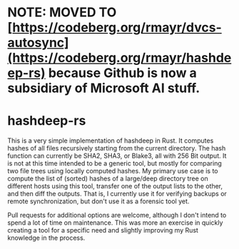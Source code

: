 NOTE: MOVED TO [https://codeberg.org/rmayr/dvcs-autosync](https://codeberg.org/rmayr/hashdeep-rs) because Github is now a subsidiary of Microsoft AI stuff.
===

# hashdeep-rs

This is a very simple implementation of hashdeep in Rust. It computes hashes of all files recursively starting from the current directory. The hash function can currently be SHA2, SHA3, or Blake3, all with 256 Bit output. It is not at this time intended to be a generic tool, but mostly for comparing two file trees using locally computed hashes. My primary use case is to compute the list of (sorted) hashes of a large/deep directory tree on different hosts using this tool, transfer one of the output lists to the other, and then diff the outputs. That is, I currently use it for verifying backups or remote synchronization, but don't use it as a forensic tool yet.

Pull requests for additional options are welcome, although I don't intend to spend a lot of time on maintenance. This was more an exercise in quickly creating a tool for a specific need and slightly improving my Rust knowledge in the process.
